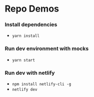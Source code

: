 # Repo Demos

### Install dependencies
- ``yarn install``

### Run dev environment with mocks
- ``yarn start``

### Run dev with netlify
- ``npm install netlify-cli -g``
- ``netlify dev``